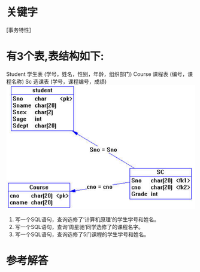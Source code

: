 # 关键字

[事务特性]

# 有3个表,表结构如下:
Student 学生表 (学号，姓名，性别，年龄，组织部门) 
Course 课程表 (编号，课程名称) 
Sc 选课表 (学号，课程编号，成绩) 
![](/assets/picture18.png)
1. 写一个SQL语句，查询选修了’计算机原理’的学生学号和姓名。
2. 写一个SQL语句，查询’周星驰’同学选修了的课程名字。
3. 写一个SQL语句，查询选修了5门课程的学生学号和姓名。


# 参考解答



